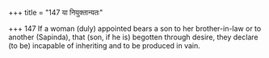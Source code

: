 +++
title = "147 या नियुक्तान्यतः"

+++
147	If a woman (duly) appointed bears a son to her brother-in-law or to another (Sapinda), that (son, if he is) begotten through desire, they declare (to be) incapable of inheriting and to be produced in vain.